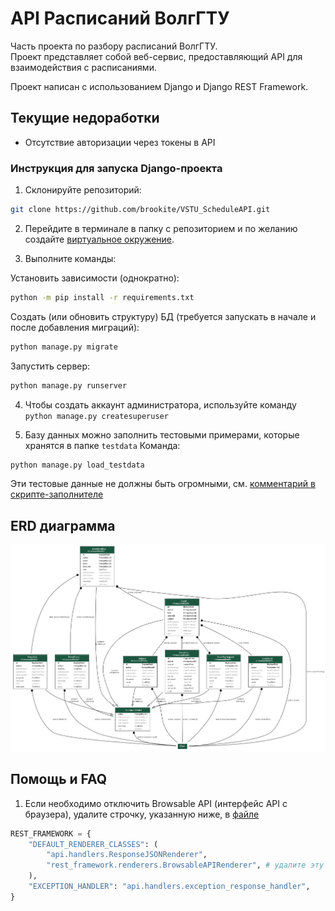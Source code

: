 # API Расписаний ВолгГТУ

Часть проекта по разбору расписаний ВолгГТУ.  
Проект представляет собой веб-сервис, предоставляющий API для взаимодействия с расписаниями.

Проект написан с использованием Django и Django REST Framework.

## Текущие недоработки

- Отсутствие авторизации через токены в API

### Инструкция для запуска Django-проекта

1. Склонируйте репозиторий:
```bash
git clone https://github.com/brookite/VSTU_ScheduleAPI.git
```

2. Перейдите в терминале в папку с репозиторием и по желанию создайте [виртуальное окружение](https://docs.python.org/3/library/venv.html). 

3. Выполните команды:

Установить зависимости (однократно):
```bash
python -m pip install -r requirements.txt
```

Создать (или обновить структуру) БД (требуется запускать в начале и после добавления миграций):
```bash
python manage.py migrate

```

Запустить сервер:
```bash
python manage.py runserver
```

4. Чтобы создать аккаунт администратора, используйте команду `python manage.py createsuperuser`

5. Базу данных можно заполнить тестовыми примерами, которые хранятся в папке `testdata`
Команда:

```bash
python manage.py load_testdata
```

Эти тестовые данные не должны быть огромными, см. [комментарий в скрипте-заполнителе](api/management/commands/load_testdata.py)

## ERD диаграмма

![ERD Диаграмма](resources/erd.png)

## Помощь и FAQ

1. Если необходимо отключить Browsable API (интерфейс API с браузера), удалите строчку, указанную ниже, в [файле](vstu_schedule/settings.py)
```python
REST_FRAMEWORK = {
    "DEFAULT_RENDERER_CLASSES": (
        "api.handlers.ResponseJSONRenderer",
        "rest_framework.renderers.BrowsableAPIRenderer", # удалите эту строчку
    ),
    "EXCEPTION_HANDLER": "api.handlers.exception_response_handler",
}
```